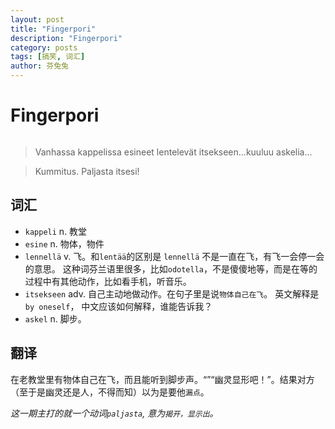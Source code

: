 ```yaml
---
layout: post
title: "Fingerpori"
description: "Fingerpori"
category: posts
tags: [搞笑, 词汇]
author: 芬兔兔
---
```


# Fingerpori

<figure>
    <a href="http://imgur.com/Itkd5LM.jpg"><img src="http://imgur.com/Itkd5LM.jpg" alt=""></a>
</figure>

>Vanhassa kappelissa esineet lentelevät itsekseen...kuuluu askelia...

>Kummitus. Paljasta itsesi!

## 词汇

- `kappeli` n. 教堂
- `esine` n. 物体，物件
- `lennellä` v. 飞。和`lentää`的区别是 `lennellä` 不是一直在飞，有飞一会停一会的意思。 这种词芬兰语里很多，比如`odotella`，不是傻傻地等，而是在等的过程中有其他动作，比如看手机，听音乐。
- `itsekseen` adv. 自己主动地做动作。在句子里是说`物体自己在飞`。 英文解释是`by oneself`， 中文应该如何解释，谁能告诉我？
- `askel` n. 脚步。

## 翻译

在老教堂里有物体自己在飞，而且能听到脚步声。“”“幽灵显形吧！”。结果对方（至于是幽灵还是人，不得而知）以为是要他`漏点`。

*这一期主打的就一个动词`paljasta`, 意为`揭开，显示出`。*
